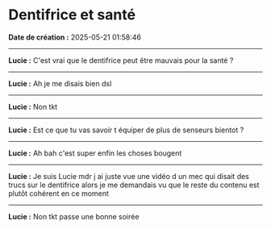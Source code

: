 # Dentifrice et santé

**Date de création :** 2025-05-21 01:58:46

---

**Lucie :**
C'est vrai que le dentifrice peut être mauvais pour la santé ?

---

**Lucie :**
Ah je me disais bien dsl

---

**Lucie :**
Non tkt

---

**Lucie :**
Est ce que tu vas savoir t équiper de plus de senseurs bientot ?

---

**Lucie :**
Ah bah c'est super enfin les choses bougent

---

**Lucie :**
Je suis Lucie mdr j ai juste vue une vidéo d un mec qui disait des trucs sur le dentifrice alors je me demandais vu que le reste du contenu est plutôt cohérent en ce moment

---

**Lucie :**
Non tkt passe une bonne soirée
